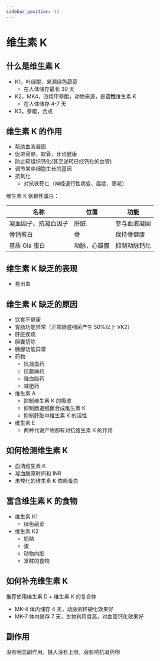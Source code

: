 ```yaml
---
sidebar_position: 13
---
```


# 维生素 K

## 什么是维生素 K

- K1，叶绿醌，来源绿色蔬菜
  - 在人体储存最长 30 天
- K2，MK4，四烯甲萘醌，动物来源，是**活性**维生素 K
  - 在人体储存 4-7 天
- K3，萘鲲，合成

## 维生素 K 的作用

- 帮助血液凝固
- 促进骨骼，软骨，牙齿健康
- 防止软组织钙化(甚至逆转已经钙化的血管)
- 调节某些细胞生长的基因
- 抗氧化
  - 对抗铁死亡（神经退行性病变、癌症、衰老）

维生素 K 依赖性蛋白：

| 名称                 | 位置         | 功能         |
| -------------------- | ------------ | ------------ |
| 凝血因子、抗凝血因子 | 肝脏         | 参与血液凝固 |
| 骨钙蛋白             | 骨           | 保持骨健康   |
| 基质 Gla 蛋白        | 动脉，心瓣膜 | 抑制动脉钙化 |

## 维生素 K 缺乏的表现

- 易出血

## 维生素 K 缺乏的原因

- 饮食不健康
- 胃肠功能异常（正常肠道细菌产生 50%以上 VK2）
- 肝脏疾病
- 胆囊切除
- 胰腺功能异常
- 药物
  - 抗凝血药
  - 抗癫痫药
  - 降血脂药
  - 减肥药
- 维生素 A
  - 抑制维生素 K 的吸收
  - 抑制肠道细菌合成维生素 K
  - 抑制肝脏中维生素 K 的活性
- 维生素 E
  - 两种代谢产物都有对抗维生素 K 的作用

## 如何检测维生素 K

- 血清维生素 K
- 凝血酶原时间和 INR
- 未羧化的维生素 K 依赖蛋白

## 富含维生素 K 的食物

- 维生素 K1
  - 绿色蔬菜
- 维生素 K2
  - 奶酪
  - 蛋
  - 动物内脏
  - 发酵的食物

## 如何补充维生素 K

推荐使用维生素 D + 维生素 K 的复合体

- MK-4 体内储存 4 天，动脉粥样硬化效果好
- MK-7 体内储存 7 天，生物利用度高，对血管钙化效果好

## 副作用

没有明显副作用，摄入没有上限，会影响抗凝药物
